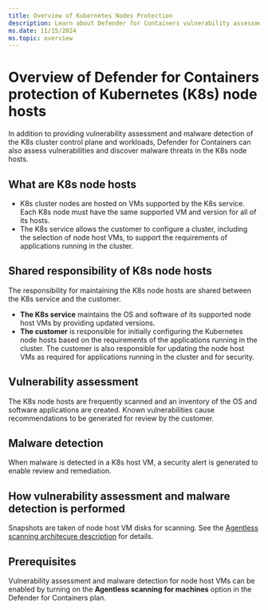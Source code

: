 ```yaml
---
title: Overview of Kubernetes Nodes Protection
description: Learn about Defender for Containers vulnerability assessment and malware detection for Kubernetes nodes.
ms.date: 11/15/2024
ms.topic: overview
---
```


# Overview of Defender for Containers protection of Kubernetes (K8s) node hosts
In addition to providing vulnerability assessment and malware detection of the K8s cluster control plane and workloads, Defender for Containers can also assess vulnerabilities and discover malware threats in the K8s node hosts.

## What are K8s node hosts

- K8s cluster nodes are hosted on VMs supported by the K8s service. Each K8s node must have the same supported VM and version for all of its hosts.
- The K8s service allows the customer to configure a cluster, including the selection of node host VMs, to support the requirements of applications running in the cluster.

## Shared responsibility of K8s node hosts

The responsibility for maintaining the K8s node hosts are shared between the K8s service and the customer.

- **The K8s service** maintains the OS and software of its supported node host VMs by providing updated versions.
- **The customer** is responsible for initially configuring the Kubernetes node hosts based on the requirements of the applications running in the cluster. The customer is also responsible for updating the node host VMs as required for applications running in the cluster and for security.

## Vulnerability assessment

  The K8s node hosts are frequently scanned and an inventory of the OS and software applications are created. Known vulnerabilities cause recommendations to be generated for review by the customer.

## Malware detection

When malware is detected in a K8s host VM, a security alert is generated to enable review and remediation.

## How vulnerability assessment and malware detection is performed

Snapshots are taken of node host VM disks for scanning. See the [Agentless scanning architecure description](concept-agentless-data-collection#how-agentless-scanning-works) for details.

## Prerequisites

Vulnerability assessment and malware detection for node host VMs can be enabled by turning on the **Agentless scanning for machines** option in the Defender for Containers plan.
